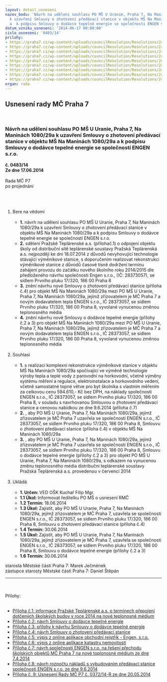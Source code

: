 ```yaml
---
layout: detail_usneseni
nazev_bodu: 'Návrh na udělení souhlasu PO MŠ U Uranie, Praha 7, Na Maninách 1080/29a
  k uzavření Smlouvy o zhotovení předávací stanice v objektu MŠ Na Maninách 1080/29a
  a  k podpisu Smlouvy o dodávce tepelné energie se společností ENGEN s.r.o. '
datum_vzniku_usneseni: '2014-06-17 00:00:00'
cislo_usneseni: '0483/14'
prilohy:
- https://praha7.cz/wp-content/uploads/councilResolution/Resolutions/24898/483_14_pril1.doc
- https://praha7.cz/wp-content/uploads/councilResolution/Resolutions/24898/33-14-m%c5%a1_uur_sodte_2014-06-09.docx
- https://praha7.cz/wp-content/uploads/councilResolution/Resolutions/24898/33-14-m%c5%a1_uur_sodte_p%c5%99%c3%adlohy_2014-06-09.docx
- https://praha7.cz/wp-content/uploads/councilResolution/Resolutions/24898/33-14-m%c5%a1_uur_smlouva_o_zhotoven%c3%ad_vs_2014-06-09_v1.docx
- https://praha7.cz/wp-content/uploads/councilResolution/Resolutions/24898/33-14-v%c3%bdpis_or_engen.pdf
- https://praha7.cz/wp-content/uploads/councilResolution/Resolutions/24898/33-14-v%c3%bdpis_z_kn_m%c5%a1_u_uranie.pdf
- https://praha7.cz/wp-content/uploads/councilResolution/Resolutions/24898/33-14-p7_nab%c3%addka_investic_z%c5%a1_tgm_a_m%c5%a1_u_uranie.pdf
- https://praha7.cz/wp-content/uploads/councilResolution/Resolutions/24898/33-14-m%c5%a1_uur_rozpo%c4%8det.pdf
- https://praha7.cz/wp-content/uploads/councilResolution/Resolutions/24898/33-14-usnesen%c3%ad_na_z%c3%a1m%c4%9br_realizace_v%c3%bdm%c4%9bn%c3%adk%c5%af_od_engenu_1.doc
organ: rada
---
```

<div id="ucUsn_pList" class="usn">
	<span><h2>Usnesení rady MČ Praha 7 </h2>
<br></span><div class="standBody">
<span><h3>Návrh na udělení souhlasu PO MŠ U Uranie, Praha 7, Na Maninách 1080/29a k uzavření Smlouvy o zhotovení předávací stanice v objektu MŠ Na Maninách 1080/29a a  k podpisu Smlouvy o dodávce tepelné energie se společností ENGEN s.r.o. </h3></span><div class="center">
		<strong>č. 0483/14</strong><br>
	</div>
<div class="center">
		<strong>Ze dne 17.06.2014</strong><br><br>
	</div>Rada MČ P7<br>po projednání<br><br><br><ol>
<br><li>Bere na vědomí<br><ul>
<br><li>
<strong>1.</strong> návrh na udělení souhlasu PO MŠ U Uranie, Praha 7, Na Maninách 1080/29a k uzavření Smlouvy o zhotovení předávací stanice v objektu MŠ Na Maninách 1080/29a a k podpisu Smlouvy o dodávce tepelné energie se společností ENGEN s.r.o. <br>
</li>
<li>
<strong>2.</strong> sdělení Pražské Teplárenské a.s. (přílohač.1) o odpojení objektu školy od distribuční sítě teplárenské soustavy Pražská Teplárenská a.s. nejpozději ke dni 18.07.2014 z důvodů nevyhovující technologie stávající výměníkové stanice, s doporučením realizovat rekonstrukci výměníkové stanice z důvodů časové tísně dodržení termínu zahájení provozu do začátku nového školního roku 2014/2015 dle předloženého návrhu společnosti Engen s.r.o., (IČ: 28373057), se sídlem Prvního pluku 17/320, 186 00 Praha 8<br>
</li>
<li>
<strong>3.</strong> znění návrhu nové Smlouvy o zhotovení předávací stanice (příloha č.4) pro objekt MŠ Na Maninách 1080/29a mezi PO MŠ U Uranie, Praha 7, Na Maninách 1080/29a, jejímž zřizovatelem je MČ Praha 7 a novým dodavatelem tepla ENGEN s.r.o., IČ 28373057, se sídlem Prvního pluku 17/320, 186 00 Praha 8, vyvolané vynucenou změnou teplonosného média<br>
</li>
<li>
<strong>4.</strong> znění návrhu nové Smlouvy o dodávce tepelné energie (přílohy č.2 a 3) pro objekt MŠ Na Maninách 1080/29a mezi PO MŠ U Uranie, Praha 7, Na Maninách 1080/29a, jejímž zřizovatelem je MČ Praha 7 a novým dodavatelem tepla ENGEN s.r.o., IČ 28373057, se sídlem Prvního pluku 17/320, 186 00 Praha 8, vyvolané vynucenou změnou teplonosného média</li>
</ul>
<br>
</li>
<li>Souhlasí<br><ul>
<br><li>
<strong>1.</strong> s realizací komplexní rekonstrukce výměníkové stanice v objektu MŠ Na Maninách 1080/29a spočívající ve výměně technologie výroby tepla a teplé vody z parovodní na horkovodní, včetně výměny systému měření a regulace, elektroinstalace a horkovodního vedení, včetně samostatné topné větve pro byt školníka s vlastním měřením za celkovou cenu 594.610,- Kč bez DPH, na náklady společnosti ENGEN s.r.o., IČ 28373057, se sídlem Prvního pluku 17/320, 186 00 Praha 8, v souladu s navrhovanou Smlouvou o zhotovení předávací stanice a cenovou nabídkou ze dne 9.6.2014 (příloha č.7)<br>
</li>
<li>
<strong>2.</strong> , aby PO MŠ U Uranie, Praha 7, Na Maninách 1080/29a, jejímž zřizovatelem je MČ Praha 7 uzavřela se společností ENGEN s.r.o., IČ 28373057, se sídlem Prvního pluku 17/320, 186 00 Praha 8, Smlouvu o zhotovení předávací stanice (příloha č.4) v objektu MŠ Na Maninách 1080/29a<br>
</li>
<li>
<strong>3.</strong> , aby PO MŠ U Uranie, Praha 7, Na Maninách 1080/29a, jejímž zřizovatelem je MČ Praha 7 uzavřela se společností ENGEN s.r.o., IČ 28373057, se sídlem Prvního pluku 17/320, 186 00 Praha 8, Smlouvu o dodávce tepelné energie (přílohy č.2 a 3) pro objekt PO MŠ U Uranie, Praha 7, Na Maninách 1080/29a, s odkazem na vynucenou změnu teplonosného média distribuční teplárenské soustavy Pražská Teplárenská a.s. provedenou v červenci 2014</li>
</ul>
<br>
</li>
<li>Ukládá<br><ul>
<br><li>
<strong>1. Určen: </strong>VED OŠK Kuchař Filip Mgr.<br>
</li>
<li>
<strong>1.1 Úkol: </strong>Informovat ředitelku PO MŠ o usnesení RMČ<br>
</li>
<li>
<strong>1.2 Termín: </strong>18.06.2014<br>
</li>
<li>
<strong>1.3 Úkol: </strong>Zajistit, aby PO MŠ U Uranie, Praha 7, Na Maninách 1080/29a, jejímž zřizovatelem je MČ Praha 7, uzavřela se společností ENGEN s.r.o., IČ 28373057, se sídlem Prvního pluku 17/320, 186 00 Praha 8, Smlouvu o zhotovení předávací stanice (příloha č.4)<br>
</li>
<li>
<strong>1.4 Termín: </strong>30.06.2014<br>
</li>
<li>
<strong>1.5 Úkol: </strong>Zajistit, aby PO MŠ U Uranie, Praha 7, Na Maninách 1080/29a, jejímž zřizovatelem je MČ Praha 7, uzavřela se společností ENGEN s.r.o., IČ 28373057, se sídlem Prvního pluku 17/320, 186 00 Praha 8, Smlouvu o dodávce tepelné energie (přílohy č.2 a 3)<br>
</li>
<li>
<strong>1.6 Termín: </strong>30.06.2014</li>
</ul>
</li>
</ol>starosta Městské části Praha 7: Marek Ječmének<br>zástupce starosty Městské části Praha 7: Daniel Štěpán <br><hr>
<br><br>Přílohy: <br><ul>
<br><li>
<a href="/zdroj.aspx?typ=4&amp;Id=56895&amp;sh=-1939495787" target="_blank" title="Odkaz na soubor - 28 kB - nové okno">Příloha č.1: informace Pražské Teplárenské a.s. o termínech přepojení dotčených školských budov v roce 2014 na nové teplonosné médium</a> <br>
</li>
<li>
<a href="/zdroj.aspx?typ=4&amp;id=56875&amp;sh=840174293" target="_blank" title="Odkaz na soubor - 29,3 kB - nové okno">Příloha č.2: návrh Smlouvy o dodávce tepelné energie</a> <br>
</li>
<li>
<a href="/zdroj.aspx?typ=4&amp;id=56876&amp;sh=840068917" target="_blank" title="Odkaz na soubor - 38 kB - nové okno">Příloha č.3: přílohy k návrhu Smlouvy o dodávce tepelné energie</a> <br>
</li>
<li>
<a href="/zdroj.aspx?typ=4&amp;id=56877&amp;sh=840164245" target="_blank" title="Odkaz na soubor - 29,5 kB - nové okno">Příloha č.4: návrh Smlouvy o zhotovení předávací stanice</a> <br>
</li>
<li>
<a href="/zdroj.aspx?typ=4&amp;id=56878&amp;sh=839575285" target="_blank" title="Odkaz na soubor - 55,3 kB - nové okno">Příloha č.5: výpis z online aplikace obchodní rejstřík - Engen, s.r.o.</a> <br>
</li>
<li>
<a href="/zdroj.aspx?typ=4&amp;id=56879&amp;sh=839546197" target="_blank" title="Odkaz na soubor - 230 kB - nové okno">Příloha č.6: výpis z online aplikace katastru nemovitostí</a> <br>
</li>
<li>
<a href="/zdroj.aspx?typ=4&amp;id=56880&amp;sh=1063821333" target="_blank" title="Odkaz na soubor - 106,1 kB - nové okno">Příloha č.7: návrh společnosti ENGEN s.r.o. na řešení přechodu školských objektů MČ Praha 7 na nové toplonosné médium ze dne 7.4.2014 </a><br>
</li>
<li>
<a href="/zdroj.aspx?typ=4&amp;id=56881&amp;sh=1063794549" target="_blank" title="Odkaz na soubor - 139,8 kB - nové okno">Příloha č.8: návrh rozpočtu nákladů s vybudováním předávací stanice společnosti ENGEN s.r.o. ze dne 9.6.2014 </a><br>
</li>
<li>
<a href="/zdroj.aspx?typ=4&amp;id=56882&amp;sh=1064802773" target="_blank" title="Odkaz na soubor - 39 kB - nové okno">Příloha č. 9: Usnesení Rady MČ P7 č. 0372/14-R ze dne 20.05.2014</a> </li>
</ul>
</div>
</div>